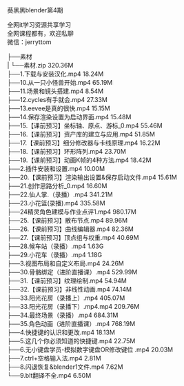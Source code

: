 葵黑黑blender第4期

全网it学习资源共享学习<br>全网课程都有，欢迎私聊<br>微信：jerryttom<br>

├──素材<br> | └──素材.zip 320.36M<br> ├──1.下载与安装汉化.mp4 18.24M<br> ├──10.从一只小怪兽开始.mp4 65.19M<br> ├──11.场景和镜头搭建.mp4 8.54M<br> ├──12.cycles有手就会.mp4 27.33M<br> ├──13.eevee是真的很快.mp4 15.15M<br> ├──14.保存渲染设置为启动界面.mp4 15.48M<br> ├──15.【课前预习】坐标轴、原点、游标_0.mp4 55.46M<br> ├──16.【课前预习】资产库的建立与应用.mp4 51.85M<br> ├──17.【课前预习】细分修改器与卡线原理.mp4 16.22M<br> ├──18.【课前预习】环形阵列.mp4 23.70M<br> ├──19.【课前预习】动画K帧的4种方法.mp4 18.42M<br> ├──2.插件安装和设置.mp4 10.00M<br> ├──20.【课前预习】渲染输出设置&amp;保存启动文件.mp4 15.61M<br> ├──21.创作思路分析_0.mp4 16.60M<br> ├──22.仙人掌.（录播）.mp4 341.21M<br> ├──23.小花篮(录播).mp4 335.58M<br> ├──24精灵角色建模与作业点评1.mp4 980.17M<br> ├──25.【课前预习】散布节点.mp4 89.96M<br> ├──26.【课前预习】曲线编辑器.mp4 82.36M<br> ├──27.【课前预习】顶点组与权重.mp4 40.69M<br> ├──28.候车站（录播）.mp4 1.63G<br> ├──29.小花车（录播）.mp4 1.18G<br> ├──3.视图布局和自定义布局.mp4 24.26M<br> ├──30.骨骼绑定（进阶直播课）.mp4 529.99M<br> ├──31.【课前预习】纹理绘制.mp4 54.94M<br> ├──32.【课前预习】非线性动画.mp4 74.14M<br> ├──33.阳光花房（录播上）.mp4 405.07M<br> ├──33.阳光花房（录播下）.mp4.mp4 209.76M<br> ├──34.最终场景（录播）.mp4 684.31M<br> ├──35.角色动画（进阶直播课）.mp4 768.19M<br> ├──4.快捷键的认识和更改.mp4 18.13M<br> ├──5.这几个你必须知道的快捷键.mp4 22.75M<br> ├──6.无小键盘学员-模拟数字键盘OR修改键位 .mp4 20.03M<br> ├──7.ctrl+空格输入法.mp4 2.81M<br> ├──8.闪退恢复&amp;blender1文件.mp4 7.62M<br> └──9.blt翻译不全.mp4 6.50M